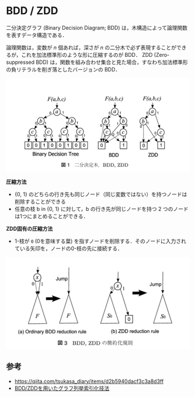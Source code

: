 # BDD / ZDD

二分決定グラフ (Binary Decision Diagram; BDD) は，木構造によって論理関数を表すデータ構造である．

論理関数は，変数が $n$ 個あれば，深さが $n$ の二分木で必ず表現することができるが，これを加法標準形のような形に圧縮するのが BDD．
ZDD (Zero-suppressed BDD) は，関数を組み合わせ集合と見た場合，すなわち加法標準形の負リテラルを削ぎ落としたバージョンの BDD．

![BDDとZDDの図](./img/bdd_zdd.png)

**圧縮方法**
* {0, 1} のどちらの行き先も同じノード（同じ変数ではない）を持つノードは削除することができる
* 任意の枝 b in {0, 1} に対して，b の行き先が同じノードを持つ 2 つのノードは1つにまとめることができる．

**ZDD固有の圧縮方法**
* 1-枝が `0` (0を意味する葉) を指すノードを削除する．そのノードに入力されている矢印を，ノードの0-枝の先に接続する．

![圧縮ルールのイメージ](./img/reduction_rule.png)

## 参考

* https://qiita.com/tsukasa_diary/items/d2b5940dacf3c3a8d3ff
* [BDD/ZDDを用いたグラフ列挙索引化技法](https://ci.nii.ac.jp/naid/110009625944)
